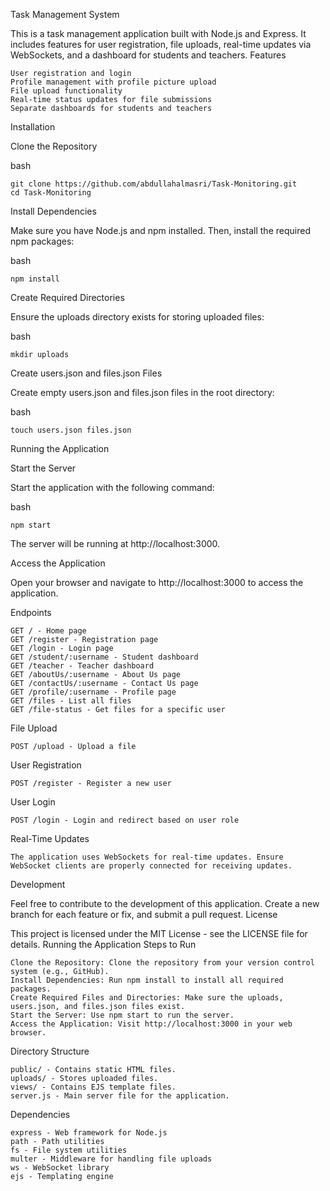 Task Management System

This is a task management application built with Node.js and Express. It includes features for user registration, file uploads, real-time updates via WebSockets, and a dashboard for students and teachers.
Features

    User registration and login
    Profile management with profile picture upload
    File upload functionality
    Real-time status updates for file submissions
    Separate dashboards for students and teachers

Installation

Clone the Repository

bash

    git clone https://github.com/abdullahalmasri/Task-Monitoring.git
    cd Task-Monitoring

Install Dependencies

Make sure you have Node.js and npm installed. Then, install the required npm packages:

bash

    npm install

Create Required Directories

Ensure the uploads directory exists for storing uploaded files:

bash

    mkdir uploads

Create users.json and files.json Files

Create empty users.json and files.json files in the root directory:

bash

    touch users.json files.json

Running the Application

Start the Server

Start the application with the following command:

bash

    npm start

The server will be running at http://localhost:3000.

Access the Application

Open your browser and navigate to http://localhost:3000 to access the application.

Endpoints

    GET / - Home page
    GET /register - Registration page
    GET /login - Login page
    GET /student/:username - Student dashboard
    GET /teacher - Teacher dashboard
    GET /aboutUs/:username - About Us page
    GET /contactUs/:username - Contact Us page
    GET /profile/:username - Profile page
    GET /files - List all files
    GET /file-status - Get files for a specific user

File Upload

    POST /upload - Upload a file

User Registration

    POST /register - Register a new user

User Login

    POST /login - Login and redirect based on user role

Real-Time Updates

    The application uses WebSockets for real-time updates. Ensure WebSocket clients are properly connected for receiving updates.

Development

Feel free to contribute to the development of this application. Create a new branch for each feature or fix, and submit a pull request.
License

This project is licensed under the MIT License - see the LICENSE file for details.
Running the Application
Steps to Run

    Clone the Repository: Clone the repository from your version control system (e.g., GitHub).
    Install Dependencies: Run npm install to install all required packages.
    Create Required Files and Directories: Make sure the uploads, users.json, and files.json files exist.
    Start the Server: Use npm start to run the server.
    Access the Application: Visit http://localhost:3000 in your web browser.

Directory Structure

    public/ - Contains static HTML files.
    uploads/ - Stores uploaded files.
    views/ - Contains EJS template files.
    server.js - Main server file for the application.

Dependencies

    express - Web framework for Node.js
    path - Path utilities
    fs - File system utilities
    multer - Middleware for handling file uploads
    ws - WebSocket library
    ejs - Templating engine